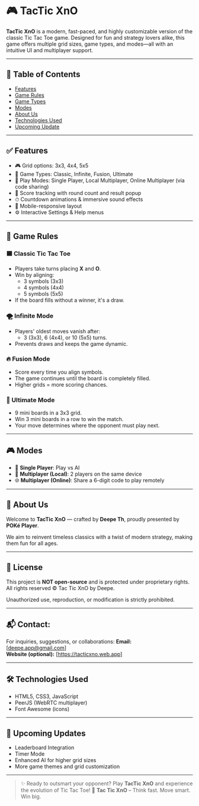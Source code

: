 # 🎮 TacTic XnO

**TacTic XnO** is a modern, fast-paced, and highly customizable version of the classic Tic Tac Toe game. Designed for fun and strategy lovers alike, this game offers multiple grid sizes, game types, and modes—all with an intuitive UI and multiplayer support.

---

## 📌 Table of Contents

- [Features](#features)
- [Game Rules](#game-rules)
- [Game Types](#game-types)
- [Modes](#modes)
- [About Us](#about-us)
- [Technologies Used](#technologies-used)
- [Upcoming Update](#Upcoming-Update)

---

## ✅ Features

- 🎮 Grid options: 3x3, 4x4, 5x5
- 🔁 Game Types: Classic, Infinite, Fusion, Ultimate
- 🧠 Play Modes: Single Player, Local Multiplayer, Online Multiplayer (via code sharing)
- 🎯 Score tracking with round count and result popup
- ⏱ Countdown animations & immersive sound effects
- 📱 Mobile-responsive layout
- ⚙️ Interactive Settings & Help menus

---

## 📖 Game Rules

### 🟦 Classic Tic Tac Toe

- Players take turns placing **X** and **O**.
- Win by aligning:
  - 3 symbols (3x3)
  - 4 symbols (4x4)
  - 5 symbols (5x5)
- If the board fills without a winner, it's a draw.

### 🌪️ Infinite Mode

- Players' oldest moves vanish after:
  - 3 (3x3), 6 (4x4), or 10 (5x5) turns.
- Prevents draws and keeps the game dynamic.

### 🔥 Fusion Mode

- Score every time you align symbols.
- The game continues until the board is completely filled.
- Higher grids = more scoring chances.

### 🧩 Ultimate Mode

- 9 mini boards in a 3x3 grid.
- Win 3 mini boards in a row to win the match.
- Your move determines where the opponent must play next.

---

## 🎮 Modes

- 🤖 **Single Player**: Play vs AI
- 👥 **Multiplayer (Local)**: 2 players on the same device
- 🌐 **Multiplayer (Online)**: Share a 6-digit code to play remotely

---

## 🧾 About Us

Welcome to **TacTic XnO** — crafted by **Deepe Th**, proudly presented by **POKé Player**.

We aim to reinvent timeless classics with a twist of modern strategy, making them fun for all ages.

---

## 🚫 License

This project is **NOT open-source** and is protected under proprietary rights.  
All rights reserved © Tac Tic XnO by Deepe.

Unauthorized use, reproduction, or modification is strictly prohibited.

---

## 📬 Contact:
For inquiries, suggestions, or collaborations:
**Email:** [deepe.app@gmail.com]  
**Website (optional):** [https://tacticxno.web.app]  

---

## 🛠️ Technologies Used

- HTML5, CSS3, JavaScript
- PeerJS (WebRTC multiplayer)
- Font Awesome (icons)

---

## 📌 Upcoming Updates

- Leaderboard Integration  
- Timer Mode  
- Enhanced AI for higher grid sizes  
- More game themes and grid customization

---

> ✨ Ready to outsmart your opponent?
> Play **TacTic XnO** and experience the evolution of Tic Tac Toe!
> 📢 **Tac Tic XnO** – Think fast. Move smart. Win big.
